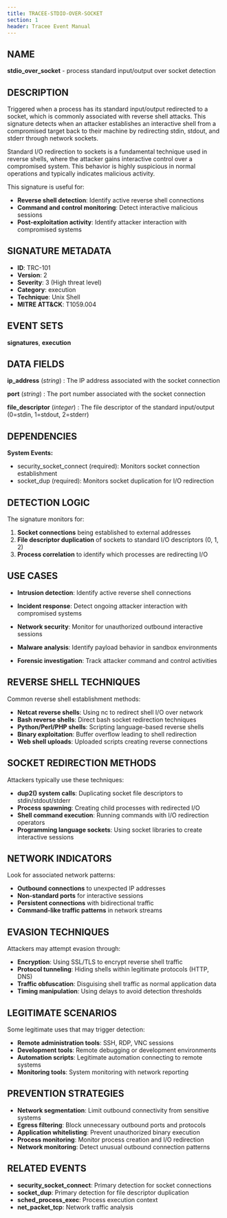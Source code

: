 ```yaml
---
title: TRACEE-STDIO-OVER-SOCKET
section: 1
header: Tracee Event Manual
---
```


## NAME

**stdio_over_socket** - process standard input/output over socket detection

## DESCRIPTION

Triggered when a process has its standard input/output redirected to a socket, which is commonly associated with reverse shell attacks. This signature detects when an attacker establishes an interactive shell from a compromised target back to their machine by redirecting stdin, stdout, and stderr through network sockets.

Standard I/O redirection to sockets is a fundamental technique used in reverse shells, where the attacker gains interactive control over a compromised system. This behavior is highly suspicious in normal operations and typically indicates malicious activity.

This signature is useful for:

- **Reverse shell detection**: Identify active reverse shell connections
- **Command and control monitoring**: Detect interactive malicious sessions
- **Post-exploitation activity**: Identify attacker interaction with compromised systems

## SIGNATURE METADATA

- **ID**: TRC-101
- **Version**: 2
- **Severity**: 3 (High threat level)
- **Category**: execution
- **Technique**: Unix Shell
- **MITRE ATT&CK**: T1059.004

## EVENT SETS

**signatures**, **execution**

## DATA FIELDS

**ip_address** (*string*)
: The IP address associated with the socket connection

**port** (*string*)
: The port number associated with the socket connection

**file_descriptor** (*integer*)
: The file descriptor of the standard input/output (0=stdin, 1=stdout, 2=stderr)

## DEPENDENCIES

**System Events:**

- security_socket_connect (required): Monitors socket connection establishment
- socket_dup (required): Monitors socket duplication for I/O redirection

## DETECTION LOGIC

The signature monitors for:

1. **Socket connections** being established to external addresses
2. **File descriptor duplication** of sockets to standard I/O descriptors (0, 1, 2)
3. **Process correlation** to identify which processes are redirecting I/O

## USE CASES

- **Intrusion detection**: Identify active reverse shell connections

- **Incident response**: Detect ongoing attacker interaction with compromised systems

- **Network security**: Monitor for unauthorized outbound interactive sessions

- **Malware analysis**: Identify payload behavior in sandbox environments

- **Forensic investigation**: Track attacker command and control activities

## REVERSE SHELL TECHNIQUES

Common reverse shell establishment methods:

- **Netcat reverse shells**: Using nc to redirect shell I/O over network
- **Bash reverse shells**: Direct bash socket redirection techniques
- **Python/Perl/PHP shells**: Scripting language-based reverse shells
- **Binary exploitation**: Buffer overflow leading to shell redirection
- **Web shell uploads**: Uploaded scripts creating reverse connections

## SOCKET REDIRECTION METHODS

Attackers typically use these techniques:

- **dup2() system calls**: Duplicating socket file descriptors to stdin/stdout/stderr
- **Process spawning**: Creating child processes with redirected I/O
- **Shell command execution**: Running commands with I/O redirection operators
- **Programming language sockets**: Using socket libraries to create interactive sessions

## NETWORK INDICATORS

Look for associated network patterns:

- **Outbound connections** to unexpected IP addresses
- **Non-standard ports** for interactive sessions
- **Persistent connections** with bidirectional traffic
- **Command-like traffic patterns** in network streams

## EVASION TECHNIQUES

Attackers may attempt evasion through:

- **Encryption**: Using SSL/TLS to encrypt reverse shell traffic
- **Protocol tunneling**: Hiding shells within legitimate protocols (HTTP, DNS)
- **Traffic obfuscation**: Disguising shell traffic as normal application data
- **Timing manipulation**: Using delays to avoid detection thresholds

## LEGITIMATE SCENARIOS

Some legitimate uses that may trigger detection:

- **Remote administration tools**: SSH, RDP, VNC sessions
- **Development tools**: Remote debugging or development environments
- **Automation scripts**: Legitimate automation connecting to remote systems
- **Monitoring tools**: System monitoring with network reporting

## PREVENTION STRATEGIES

- **Network segmentation**: Limit outbound connectivity from sensitive systems
- **Egress filtering**: Block unnecessary outbound ports and protocols
- **Application whitelisting**: Prevent unauthorized binary execution
- **Process monitoring**: Monitor process creation and I/O redirection
- **Network monitoring**: Detect unusual outbound connection patterns

## RELATED EVENTS

- **security_socket_connect**: Primary detection for socket connections
- **socket_dup**: Primary detection for file descriptor duplication
- **sched_process_exec**: Process execution context
- **net_packet_tcp**: Network traffic analysis
